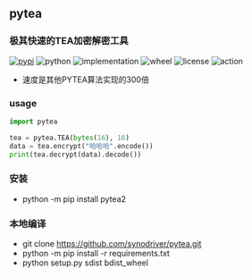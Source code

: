 ## pytea

### 极其快速的TEA加密解密工具

[![pypi](https://img.shields.io/pypi/v/pytea2.svg)](https://pypi.org/project/pytea2/)
![python](https://img.shields.io/pypi/pyversions/pytea2)
![implementation](https://img.shields.io/pypi/implementation/pytea2)
![wheel](https://img.shields.io/pypi/wheel/pytea2)
![license](https://img.shields.io/github/license/synodriver/pytea.svg)
![action](https://img.shields.io/github/workflow/status/synodriver/pytea/run%20unitest)

- 速度是其他PYTEA算法实现的300倍

### usage

```python
import pytea

tea = pytea.TEA(bytes(16), 16)
data = tea.encrypt("哈哈哈".encode())
print(tea.decrypt(data).decode())
```

### 安装
- python -m pip install pytea2

### 本地编译
- git clone https://github.com/synodriver/pytea.git
- python -m pip install -r requirements.txt
- python setup.py sdist bdist_wheel